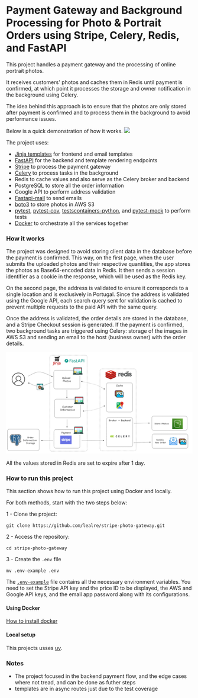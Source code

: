 # Payment Gateway and Background Processing for Photo & Portrait Orders using Stripe, Celery, Redis, and FastAPI

This project handles a payment gateway and the processing of online portrait photos.

It receives customers' photos and caches them in Redis until payment is confirmed, at which point it processes the storage and owner notification in the background using Celery.

The idea behind this approach is to ensure that the photos are only stored after payment is confirmed and to process them in the background to avoid performance issues.

Below is a quick demonstration of how it works.
![](media/demo.gif)

The project uses:

- [Jinja templates](https://jinja.palletsprojects.com/en/stable/) for frontend and email templates
- [FastAPI](https://fastapi.tiangolo.com/) for the backend and template rendering endpoints
- [Stripe](https://stripe.com/pt-pt) to process the payment gateway
- [Celery](https://docs.celeryq.dev/en/stable/index.html) to process tasks in the background
- Redis to cache values and also serve as the Celery broker and backend
- PostgreSQL to store all the order information
- Google API to perform address validation
- [Fastapi-mail](https://sabuhish.github.io/fastapi-mail/) to send emails
- [boto3](https://boto3.amazonaws.com/v1/documentation/api/latest/index.html) to store photos in AWS S3
- [pytest](https://docs.pytest.org/en/stable/), [pytest-cov](https://pytest-cov.readthedocs.io/en/latest/config.html), [testscontainers-python](https://testcontainers-python.readthedocs.io/en/latest/), and [pytest-mock](https://pytest-mock.readthedocs.io/en/latest/) to perform tests
- [Docker](https://www.docker.com/) to orchestrate all the services together

### How it works

The project was designed to avoid storing client data in the database before the payment is confirmed. This way, on the first page, when the user submits the uploaded photos and their respective quantities, the app stores the photos as Base64-encoded data in Redis. It then sends a session identifier as a cookie in the response, which will be used as the Redis key.

On the second page, the address is validated to ensure it corresponds to a single location and is exclusively in Portugal. Since the address is validated using the Google API, each search query sent for validation is cached to prevent multiple requests to the paid API with the same query.

Once the address is validated, the order details are stored in the database, and a Stripe Checkout session is generated. If the payment is confirmed, two background tasks are triggered using Celery: storage of the images in AWS S3 and sending an email to the host (business owner) with the order details.

![](media/workflow.png)

All the values stored in Redis are set to expire after 1 day.

### How to run this project

This section shows how to run this project using Docker and locally.

For both methods, start with the two steps below:

1 - Clone the project:

```shell
git clone https://github.com/lealre/stripe-photo-gateway.git
```

2 - Access the repository:

```shell
cd stripe-photo-gateway
```

3 - Create the `.env` file

```shell
mv .env-example .env
```

The [`.env-example`](.env-example) file contains all the necessary environment variables. You need to set the Stripe API key and the price ID to be displayed, the AWS and Google API keys, and the email app password along with its configurations.

#### Using Docker

[How to install docker](https://docs.docker.com/get-started/get-docker/)

#### Local setup

This projects usses [uv](https://docs.astral.sh/uv/).

### Notes

- The project focused in the backend payment flow, and the edge cases where not tread, and can be done as futher steps
- templates are in async routes just due to the test coverage
